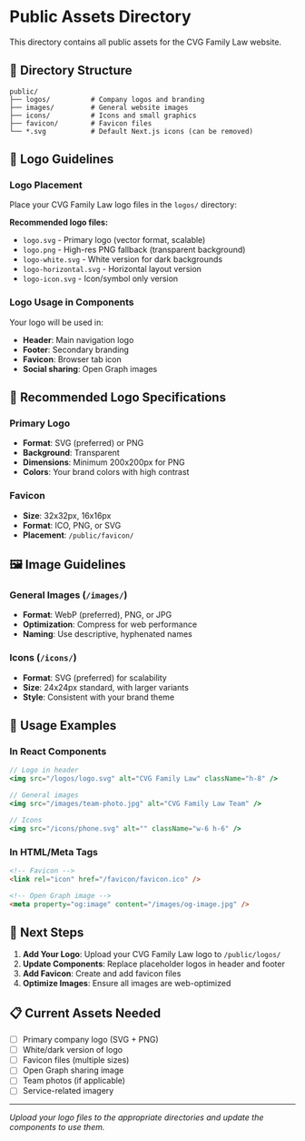 # Public Assets Directory

This directory contains all public assets for the CVG Family Law website.

## 📁 Directory Structure

```
public/
├── logos/          # Company logos and branding
├── images/         # General website images
├── icons/          # Icons and small graphics
├── favicon/        # Favicon files
└── *.svg           # Default Next.js icons (can be removed)
```

## 🎨 Logo Guidelines

### Logo Placement
Place your CVG Family Law logo files in the `logos/` directory:

**Recommended logo files:**
- `logo.svg` - Primary logo (vector format, scalable)
- `logo.png` - High-res PNG fallback (transparent background)
- `logo-white.svg` - White version for dark backgrounds
- `logo-horizontal.svg` - Horizontal layout version
- `logo-icon.svg` - Icon/symbol only version

### Logo Usage in Components
Your logo will be used in:
- **Header**: Main navigation logo
- **Footer**: Secondary branding
- **Favicon**: Browser tab icon
- **Social sharing**: Open Graph images

## 📐 Recommended Logo Specifications

### Primary Logo
- **Format**: SVG (preferred) or PNG
- **Background**: Transparent
- **Dimensions**: Minimum 200x200px for PNG
- **Colors**: Your brand colors with high contrast

### Favicon
- **Size**: 32x32px, 16x16px
- **Format**: ICO, PNG, or SVG
- **Placement**: `/public/favicon/`

## 🖼️ Image Guidelines

### General Images (`/images/`)
- **Format**: WebP (preferred), PNG, or JPG
- **Optimization**: Compress for web performance
- **Naming**: Use descriptive, hyphenated names

### Icons (`/icons/`)
- **Format**: SVG (preferred) for scalability
- **Size**: 24x24px standard, with larger variants
- **Style**: Consistent with your brand theme

## 📱 Usage Examples

### In React Components
```jsx
// Logo in header
<img src="/logos/logo.svg" alt="CVG Family Law" className="h-8" />

// General images
<img src="/images/team-photo.jpg" alt="CVG Family Law Team" />

// Icons
<img src="/icons/phone.svg" alt="" className="w-6 h-6" />
```

### In HTML/Meta Tags
```html
<!-- Favicon -->
<link rel="icon" href="/favicon/favicon.ico" />

<!-- Open Graph image -->
<meta property="og:image" content="/images/og-image.jpg" />
```

## 🚀 Next Steps

1. **Add Your Logo**: Upload your CVG Family Law logo to `/public/logos/`
2. **Update Components**: Replace placeholder logos in header and footer
3. **Add Favicon**: Create and add favicon files
4. **Optimize Images**: Ensure all images are web-optimized

## 📋 Current Assets Needed

- [ ] Primary company logo (SVG + PNG)
- [ ] White/dark version of logo
- [ ] Favicon files (multiple sizes)
- [ ] Open Graph sharing image
- [ ] Team photos (if applicable)
- [ ] Service-related imagery

---

*Upload your logo files to the appropriate directories and update the components to use them.*